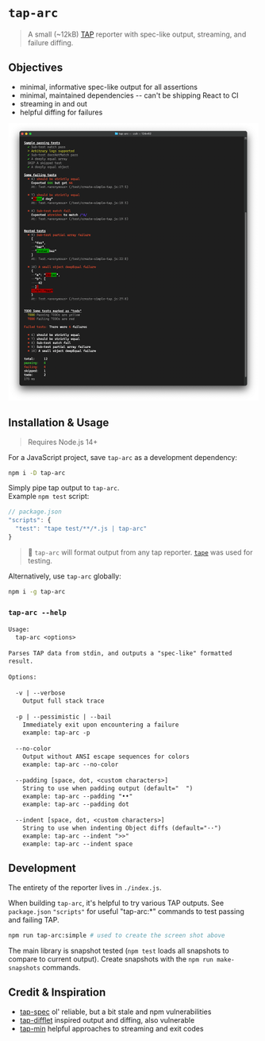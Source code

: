 # `tap-arc`

> A small (~12kB) [TAP](https://testanything.org/) reporter with spec-like output, streaming, and failure diffing.

## Objectives

- minimal, informative spec-like output for all assertions
- minimal, maintained dependencies -- can't be shipping React to CI
- streaming in and out
- helpful diffing for failures

![tap-arc output screen shot](./screen-shot.png)

## Installation & Usage

> Requires Node.js 14+

For a JavaScript project, save `tap-arc` as a development dependency:

```sh
npm i -D tap-arc
```

Simply pipe tap output to `tap-arc`.  
Example `npm test` script:

```js
// package.json
"scripts": {
  "test": "tape test/**/*.js | tap-arc"
}
```

> 💁  `tap-arc` will format output from any tap reporter. [`tape`](https://github.com/substack/tape) was used for testing.

Alternatively, use `tap-arc` globally:

```sh
npm i -g tap-arc
```

### `tap-arc --help`

```
Usage:
  tap-arc <options>

Parses TAP data from stdin, and outputs a "spec-like" formatted result.

Options:

  -v | --verbose
    Output full stack trace

  -p | --pessimistic | --bail
    Immediately exit upon encountering a failure
    example: tap-arc -p

  --no-color
    Output without ANSI escape sequences for colors
    example: tap-arc --no-color

  --padding [space, dot, <custom characters>]
    String to use when padding output (default="  ")
    example: tap-arc --padding "••"
    example: tap-arc --padding dot

  --indent [space, dot, <custom characters>]
    String to use when indenting Object diffs (default="··")
    example: tap-arc --indent ">>"
    example: tap-arc --indent space
```

## Development

The entirety of the reporter lives in `./index.js`.

When building `tap-arc`, it's helpful to try various TAP outputs. See `package.json` `"scripts"` for useful "tap-arc:*" commands to test passing and failing TAP.

```sh
npm run tap-arc:simple # used to create the screen shot above
```

The main library is snapshot tested (`npm test` loads all snapshots to compare to current output). Create snapshots with the `npm run make-snapshots` commands.

## Credit & Inspiration

- [tap-spec](https://github.com/scottcorgan/tap-spec) ol' reliable, but a bit stale and npm vulnerabilities
- [tap-difflet](https://github.com/namuol/tap-difflet) inspired output and diffing, also vulnerable
- [tap-min](https://github.com/derhuerst/tap-min) helpful approaches to streaming and exit codes
